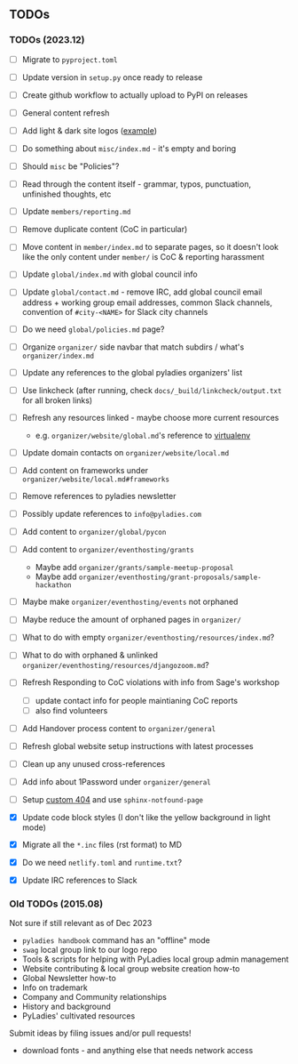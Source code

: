 ## TODOs

### TODOs (2023.12)

* [ ] Migrate to `pyproject.toml`
* [ ] Update version in `setup.py` once ready to release
* [ ] Create github workflow to actually upload to PyPI on releases
* [ ] General content refresh
* [ ] Add light & dark site logos ([example](https://github.com/python-attrs/attrs/blob/main/docs/conf.py#L98-L99))
* [ ] Do something about `misc/index.md` - it's empty and boring
* [ ] Should `misc` be "Policies"?
* [ ] Read through the content itself - grammar, typos, punctuation, unfinished thoughts, etc
* [ ] Update `members/reporting.md`
* [ ] Remove duplicate content (CoC in particular)
* [ ] Move content in `member/index.md` to separate pages, so it doesn't look like the only content under `member/` is CoC & reporting harassment
* [ ] Update `global/index.md` with global council info
* [ ] Update `global/contact.md` - remove IRC, add global council email address + working group email addresses, common Slack channels, convention of `#city-<NAME>` for Slack city channels
* [ ] Do we need `global/policies.md` page?
* [ ] Organize `organizer/` side navbar that match subdirs / what's  `organizer/index.md`
* [ ] Update any references to the global pyladies organizers' list
* [ ] Use linkcheck (after running, check `docs/_build/linkcheck/output.txt` for all broken links)
* [ ] Refresh any resources linked - maybe choose more current resources
    * e.g. `organizer/website/global.md`'s reference to [virtualenv](http://simononsoftware.com/virtualenv-tutorial/)
* [ ] Update domain contacts on `organizer/website/local.md`
* [ ] Add content on frameworks under `organizer/website/local.md#frameworks`
* [ ] Remove references to pyladies newsletter
* [ ] Possibly update references to `info@pyladies.com` 
* [ ] Add content to `organizer/global/pycon`
* [ ] Add content to `organizer/eventhosting/grants`
    * Maybe add `organizer/grants/sample-meetup-proposal`
    * Maybe add `organizer/eventhosting/grant-proposals/sample-hackathon`
* [ ] Maybe make `organizer/eventhosting/events` not orphaned
* [ ] Maybe reduce the amount of orphaned pages in `organizer/`
* [ ] What to do with empty `organizer/eventhosting/resources/index.md`?
* [ ] What to do with orphaned & unlinked `organizer/eventhosting/resources/djangozoom.md`?
* [ ] Refresh Responding to CoC violations with info from Sage's workshop
    * [ ] update contact info for people maintianing CoC reports
    * [ ] also find volunteers
* [ ] Add Handover process content to `organizer/general`
* [ ] Refresh global website setup instructions with latest processes
* [ ] Clean up any unused cross-references
* [ ] Add info about 1Password under `organizer/general`
* [ ] Setup [custom 404](https://docs.readthedocs.io/en/stable/reference/404-not-found.html) and use `sphinx-notfound-page`
* [x] Update code block styles (I don't like the yellow background in light mode)
* [x] Migrate all the `*.inc` files (rst format) to MD
* [x] Do we need `netlify.toml` and `runtime.txt`?
* [x] Update IRC references to Slack


### Old TODOs (2015.08)

Not sure if still relevant as of Dec 2023

* `pyladies handbook` command has an "offline" mode
* `swag` local group link to our logo repo
* Tools & scripts for helping with PyLadies local group admin management
* Website contributing & local group website creation how-to
* Global Newsletter how-to
* Info on trademark
* Company and Community relationships
* History and background
* PyLadies' cultivated resources

Submit ideas by filing issues and/or pull requests!



* download fonts - and anything else that needs network access
